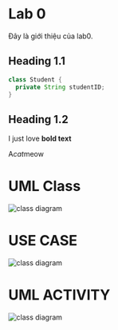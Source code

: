 # Lab 0
Đây là giới thiệu của lab0.
## Heading 1.1

```Java
class Student {
  private String studentID;
}
```
## Heading 1.2

I just love **bold text**

A*cat*meow

# UML Class
![class diagram](https://www.planttext.com/api/plantuml/png/Z5D1JiCm4Bpx5Jw6Gpw0K5H1RmsLKAs8wv9QyOhOGOaDL8YNSU19V86r5BknWu2SdDdPzSniylNnkPaiZDRfdh6sXsdYTmwC6B51QVWRu_IKtDBvaX_iYAQR8Qa1-npKO7SAN0fpRb7lKEgz0kF75e_oz3ACny2w87wDaxqAX6hkUvNwHg50QMEhXdspx0i5zXxq1oIAzosvK3M8jQKdDPZk6bQuwU3Km523fieMh9pnPwISSdBlQ8Zd3UwXbsSZDRRguBOKmnQCAgBdW5Hd1m6A3ho0zEeMI0svRFFhxGYc4meMkk9SaQvX7X_N8vJqgHIqx3ytisYvXNyivNwroNYxeXT1DH--m5ysdD2pEFEcTRJBpxeigpoCLNsjcENvULei_k0mgITeKCROHfgZ__c-0G00__y30000)

# USE CASE
![class diagram](https://www.planttext.com/api/plantuml/png/b5JBRjD05DtxAwwoxm-mG0rfAh9erP86kXtiYJtAFABnE2L2hBheWWsi4L92nO92f4gmieKgTQhyXx-0N-0cJLAFCu38njASEUVUU-RS_2fkTbD3jCa43pZj6p0AD8iJ0n7JD3HCoI0WeL4Q6eVn_BeiFZ9uHKK3I0hF6JsZUWsV97OY4nWnUoMNy04LBn_WuwpCBoKONHPlAvUQaM1OOb6Bo9XJQ3mjYmimILcybt43NWU0loob8KaHl7jtTovZ6DYVOEo4mI1HIrbH5X_OKh3Nwh9OzePUdapAV3Q4n2cn8NMaIphEi4kKpcS62vNvbsnrUL_fc9eZagPdIaSk2Msu4YXkVs0zmoJMj9zaPU9Ugnb5RJ7aQaofopsrtydVgS-eK2FgPtVBOlOFUZjYnay-iTy435YPtuWg3-MeGgit2ljCRff_CZuaudzqXBtqodHg7fvIny4mOVX5IUCPQH72jT8UDOJn-ikpiZWN414CvoAYc8BOJiOh-XuInarZgCGBuTOmCoJn-VLykWnFlNQBy33ZnD0kuKIFwuNj5DanirD8i8UB35BSWS--8TeZmZFKEQAwhxJOxcIrFHnp7nByJ0JoKJDS2HmGIMBwGkb1Ds5z4xm9WlljX9sTnmyxSR-IbJECl7DMI_PoErTGDRNLyreagv0JjohWIT6VuOxRX-V1gt3zGQjO_RsSNZrFKCNh3WTh0xtEmIEu_SfaoBE8tXQ1uvx7dAth3kZpkSO8Td7UnP_uRm000F__0m00)

# UML ACTIVITY
![class diagram](https://www.planttext.com/api/plantuml/png/X5FBQi905DtFLznbXE07c4K5kn24Gi4VI6Dq1fCnDQDOSDU55Ed2LUdEr5rRwSD28RDmCTB_c2_eB_JEwCAsfiqY8VVUS-RSSv9FkQwcmk-BGHoHyUb0vmiEeg_b58PCtVCniLrIgL4jhx6b7cFeCfslO-1KtV7jc4V8kAxb10IEpNXdJ2frfkKbjuKftdrElu4TWJ2WFPs_1n2hnJvRoT0Tqb8veJfV9l07ze2IXb4I8vCFBIsV8CBtoG11bckevZq4iJOuntlTBbLll0D8iaWWmj9H2Ib33avDhKe4yFgveWMSgQndvc-OPuTIqKj86AKXE0qxiSCsYupypTp58G7dnezz2pqIyXPh5rcr2opMybRidm12omTecJnIbGNq_-ZiNe9n22Z3frLZutED-IuaLBsQpNqiy8wQNrXF8LBps8LXULWkpdCdSXJ6nhDfW9gqNC9cjetCgFnFNn4E7Al5XS2tKl1CP0bSeo3Fp4PKPQnOMXFPNmAW1eMherL0rHnvDpEq5F7uXM2DquzdD4RBAxuLuRimKYlV8pRvAcPaVgql0000__y30000)

